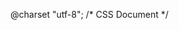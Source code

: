 
@charset "utf-8";
/* CSS Document */

<DOCTYPE html>
<html>
<head>
  <style>
    body {
      background-image: url(""file:///C:/Users/User/Desktop/%CE%99%CE%95%CE%9A%20%CE%99%CE%A3%CE%A4%CE%9F%CE%A4%CE%95%CE%9B%CE%99%CE%94%CE%91%20%CE%A4%CE%96%CE%91%CE%96/my%20website/img/4000025.png");
      background-repeat: no-repeat;
      background-size: cover;
		  
		  
		  
		  html,body{
			  
			  height:100%
				  
			  
			  
		}
		
		h1:100%
			
		font size:12px;
	    color:white;
	    background-color:black;
			
    }
  </style>
</head>
<body>
  <!-- Your HTML content here -->
</body>
</html>
